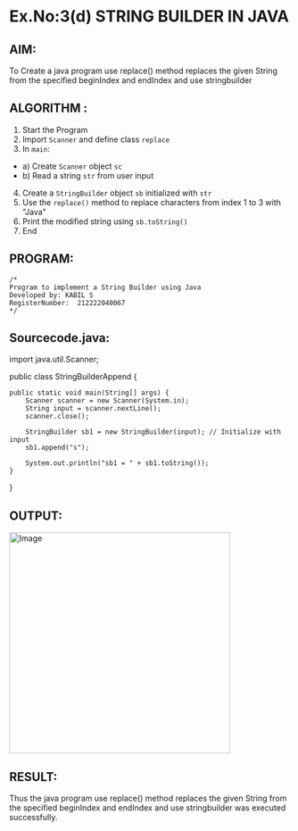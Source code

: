 # Ex.No:3(d)    STRING BUILDER IN JAVA

## AIM:
To Create a java program use replace() method replaces the given String from the specified beginIndex and endIndex and use stringbuilder

## ALGORITHM :
1.  Start the Program
2.	Import `Scanner` and define class `replace`
3.	In `main`:
-	a) Create `Scanner` object `sc`
-	b) Read a string `str` from user input
4.	Create a `StringBuilder` object `sb` initialized with `str`
5.	Use the `replace()` method to replace characters from index 1 to 3 with "Java"
6.	Print the modified string using `sb.toString()`
7.	End






## PROGRAM:
 ```
/*
Program to implement a String Builder using Java
Developed by: KABIL S
RegisterNumber:  212222040067
*/
```

## Sourcecode.java:

import java.util.Scanner;

public class StringBuilderAppend {

    public static void main(String[] args) {
        Scanner scanner = new Scanner(System.in);
        String input = scanner.nextLine();
        scanner.close();

        StringBuilder sb1 = new StringBuilder(input); // Initialize with input
        sb1.append("s");

        System.out.println("sb1 = " + sb1.toString());
    }
}





## OUTPUT:

<img width="396" alt="Image" src="https://github.com/user-attachments/assets/a4d4c276-cb4b-497b-9c75-2ec65537a593" />

## RESULT:
Thus the java program use replace() method replaces the given String from the specified beginIndex and endIndex and use stringbuilder was executed successfully.



